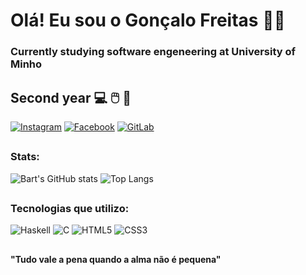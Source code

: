 
# Olá! Eu sou o Gonçalo Freitas 🤙🏾
### Currently studying software engeneering at University of Minho
## Second year 💻 🖱️ 💾

[![Instagram](https://img.shields.io/badge/Instagram-E4405F?style=for-the-badge&logo=instagram&logoColor=white)](https://www.instagram.com/gsalo_/)
[![Facebook](https://img.shields.io/badge/Facebook-1877F2?style=for-the-badge&logo=facebook&logoColor=white)](https://www.facebook.com/goncalo.freitas.7568/)
[![GitLab](https://img.shields.io/badge/GitLab-330F63?style=for-the-badge&logo=gitlab&logoColor=white)](https://gitlab.com/bart115)
##
### Stats: 
![Bart's GitHub stats](https://github-readme-stats.vercel.app/api?username=bart115&show_icons=true&theme=radical)
![Top Langs](https://github-readme-stats.vercel.app/api/top-langs/?username=bart115&layout=compact&theme=radical)
##
### Tecnologias que utilizo:
![Haskell](https://img.shields.io/badge/Haskell-5e5086?style=for-the-badge&logo=haskell&logoColor=white)
![C](https://img.shields.io/badge/c-%2300599C.svg?style=for-the-badge&logo=c&logoColor=white)
![HTML5](https://img.shields.io/badge/html5-%23E34F26.svg?style=for-the-badge&logo=html5&logoColor=white)
![CSS3](https://img.shields.io/badge/css3-%231572B6.svg?style=for-the-badge&logo=css3&logoColor=white)
##
#### "Tudo vale a pena quando a alma não é pequena"

